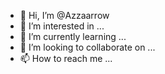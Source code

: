 - 👋 Hi, I’m @Azzaarrow
- 👀 I’m interested in ...
- 🌱 I’m currently learning ...
- 💞️ I’m looking to collaborate on ...
- 📫 How to reach me ...

<!---
Azzaarrow/Azzaarrow is a ✨ special ✨ repository because its `README.md` (this file) appears on your GitHub profile.
You can click the Preview link to take a look at your changes.
--->
